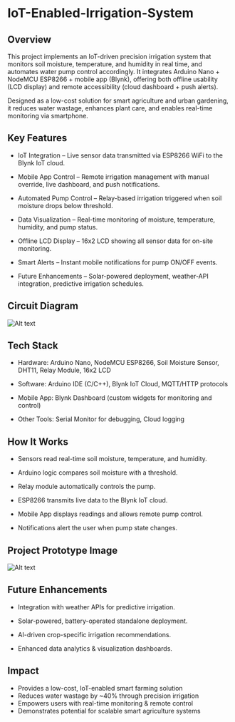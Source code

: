 # IoT-Enabled-Irrigation-System

## Overview

This project implements an IoT-driven precision irrigation system that monitors soil moisture, temperature, and humidity in real time, and automates water pump control accordingly. It integrates Arduino Nano + NodeMCU ESP8266 + mobile app (Blynk), offering both offline usability (LCD display) and remote accessibility (cloud dashboard + push alerts).

Designed as a low-cost solution for smart agriculture and urban gardening, it reduces water wastage, enhances plant care, and enables real-time monitoring via smartphone.

## Key Features

* IoT Integration – Live sensor data transmitted via ESP8266 WiFi to the Blynk IoT cloud.

* Mobile App Control – Remote irrigation management with manual override, live dashboard, and push notifications.

* Automated Pump Control – Relay-based irrigation triggered when soil moisture drops below threshold.

* Data Visualization – Real-time monitoring of moisture, temperature, humidity, and pump status.

* Offline LCD Display – 16x2 LCD showing all sensor data for on-site monitoring.

* Smart Alerts – Instant mobile notifications for pump ON/OFF events.

* Future Enhancements – Solar-powered deployment, weather-API integration, predictive irrigation schedules.

## Circuit Diagram

![Alt text](images/myimage.png)


## Tech Stack

* Hardware: Arduino Nano, NodeMCU ESP8266, Soil Moisture Sensor, DHT11, Relay Module, 16x2 LCD

* Software: Arduino IDE (C/C++), Blynk IoT Cloud, MQTT/HTTP protocols

* Mobile App: Blynk Dashboard (custom widgets for monitoring and control)

* Other Tools: Serial Monitor for debugging, Cloud logging

## How It Works

* Sensors read real-time soil moisture, temperature, and humidity.

* Arduino logic compares soil moisture with a threshold.

* Relay module automatically controls the pump.

* ESP8266 transmits live data to the Blynk IoT cloud.

* Mobile App displays readings and allows remote pump control.

* Notifications alert the user when pump state changes.

## Project Prototype Image 

![Alt text](images/myimage.png)

## Future Enhancements

* Integration with weather APIs for predictive irrigation.

* Solar-powered, battery-operated standalone deployment.

* AI-driven crop-specific irrigation recommendations.

* Enhanced data analytics & visualization dashboards.


## Impact

* Provides a low-cost, IoT-enabled smart farming solution
* Reduces water wastage by ~40% through precision irrigation
* Empowers users with real-time monitoring & remote control
* Demonstrates potential for scalable smart agriculture systems
